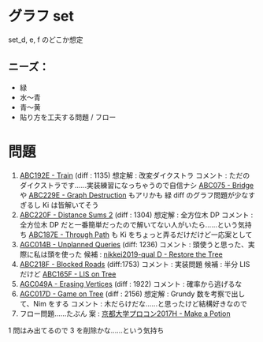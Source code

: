 # グラフ set
set_d, e, f のどこか想定

## ニーズ：
- 緑
- 水～青
- 青～黄
- 貼り方を工夫する問題 / フロー


# 問題

1. [ABC192E - Train](https://atcoder.jp/contests/abc192/tasks/abc192_e) (diff : $1135$)
  想定解 : 改変ダイクストラ
  コメント : ただのダイクストラです……実装練習になっちゃうので自信ナシ
  [ABC075 - Bridge](https://atcoder.jp/contests/abc075/tasks/abc075_c) や [ABC229E - Graph Destruction](https://atcoder.jp/contests/abc229/tasks/abc229_e) もアリかも
  緑 diff のグラフ問題が少なすぎるし Ki は皆解いてそう
2. [ABC220F - Distance Sums 2](https://atcoder.jp/contests/abc220/tasks/abc220_f) (diff : $1304$)
  想定解 : 全方位木 DP
  コメント : 全方位木 DP だと一番簡単だったので解いてない人がいたら……という気持ち
  [ABC187E - Through Path](https://atcoder.jp/contests/abc187/tasks/abc187_e) も Ki をちょっと弄るだけだけど一応案として
3. [AGC014B - Unplanned Queries](https://atcoder.jp/contests/agc014/tasks/agc014_b) (diff: $1236$)
  コメント : 頭使うと思った、実際に私は頭を使った
  候補 : [nikkei2019-qual D - Restore the Tree](https://atcoder.jp/contests/nikkei2019-qual/tasks/nikkei2019_qual_d)
4. [ABC218F - Blocked Roads](https://atcoder.jp/contests/abc218/tasks/abc218_f) (diff:$1753$)
  コメント : 実装問題
  候補 : 半分 LIS だけど [ABC165F - LIS on Tree](https://atcoder.jp/contests/abc165/tasks/abc165_f)
5. [AGC049A - Erasing Vertices](https://atcoder.jp/contests/agc049/tasks/agc049_a) (diff : $1922$)
  コメント : 確率から逃げるな
6. [AGC017D - Game on Tree](https://atcoder.jp/contests/agc017/tasks/agc017_d) (diff : $2156$)
  想定解 : Grundy 数を考察で出して、Nim をする
  コメント : 木だらけだな……と思ったけど結構好きなので
7. フロー問題……たぶん
  案 : [京都大学プロコン2017H - Make a Potion](https://atcoder.jp/contests/kupc2017/tasks/kupc2017_h)

1 問はみ出てるので 3 を削除かな……という気持ち